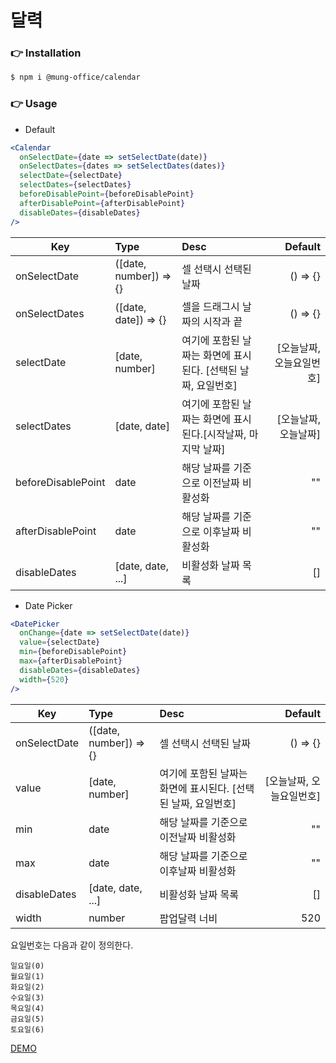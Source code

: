 # 달력

### 👉 Installation

```bash
$ npm i @mung-office/calendar
```

### 👉 Usage

* Default

```jsx
<Calendar 
  onSelectDate={date => setSelectDate(date)}
  onSelectDates={dates => setSelectDates(dates)}
  selectDate={selectDate}
  selectDates={selectDates}
  beforeDisablePoint={beforeDisablePoint}
  afterDisablePoint={afterDisablePoint}
  disableDates={disableDates}
/>
```

| Key   |      Type      |  Desc |  Default |
|----------|:-------------|:------|------:|
| onSelectDate|  ([date, number]) => {} | 셀 선택시 선택된 날짜 | () => {} |
| onSelectDates|    ([date, date]) => {}   |   셀을 드래그시 날짜의 시작과 끝 |   () => {} |
| selectDate| [date, number] |   여기에 포함된 날짜는 화면에 표시된다. [선택된 날짜, 요일번호] | [오늘날짜, 오늘요일번호] |
| selectDates|  [date, date] | 여기에 포함된 날짜는 화면에 표시된다.[시작날짜, 마지막 날짜] | [오늘날짜, 오늘날짜] |
| beforeDisablePoint|    date   |  해당 날짜를 기준으로 이전날짜 비활성화 | "" |
| afterDisablePoint| date | 해당 날짜를 기준으로 이후날짜 비활성화 |    "" |
| disableDates|  [date, date, ...] | 비활성화 날짜 목록 | [] |


* Date Picker

```jsx
<DatePicker 
  onChange={date => setSelectDate(date)}
  value={selectDate}
  min={beforeDisablePoint}
  max={afterDisablePoint}
  disableDates={disableDates}
  width={520}
/>
```

| Key   |      Type      |  Desc |  Default |
|----------|:-------------|:------|------:|
| onSelectDate|  ([date, number]) => {} | 셀 선택시 선택된 날짜 | () => {} |
| value| [date, number] |   여기에 포함된 날짜는 화면에 표시된다. [선택된 날짜, 요일번호] | [오늘날짜, 오늘요일번호] |
| min|    date   |  해당 날짜를 기준으로 이전날짜 비활성화 | "" |
| max| date | 해당 날짜를 기준으로 이후날짜 비활성화 |    "" |
| disableDates|  [date, date, ...] | 비활성화 날짜 목록 | [] |
| width|  number | 팝업달력 너비 | 520 |

요일번호는 다음과 같이 정의한다.

```
일요일(0)
월요일(1)
화요일(2)
수요일(3)
목요일(4)
금요일(5)
토요일(6)
```


[DEMO](https://pjt3591oo.github.io/react-calendar/)